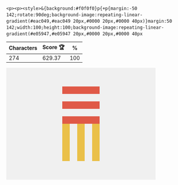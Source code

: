`<p><p><style>&{background:#f0f0f0}p{+p{margin:-50 142;rotate:90deg;background-image:repeating-linear-gradient(#eac049,#eac049 20px,#0000 20px,#0000 40px)}margin:50 142;width:100;height:100;background-image:repeating-linear-gradient(#e05947,#e05947 20px,#0000 20px,#0000 40px`

| Characters | Score 🏆 | %   |
| ---------- | -------- | --- |
| 274        | 629.37   | 100 |

![](/2024/Sep2024/29/20240929.png)

